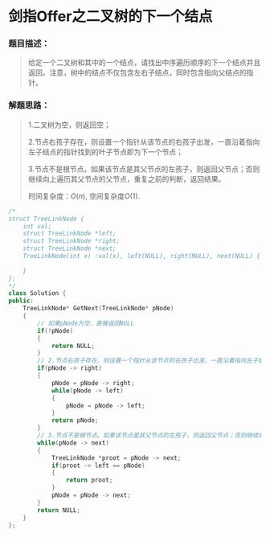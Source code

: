 # 剑指Offer之二叉树的下一个结点


### 题目描述：

> 给定一个二叉树和其中的一个结点，请找出中序遍历顺序的下一个结点并且返回。注意，树中的结点不仅包含左右子结点，同时包含指向父结点的指针。

<!--more-->

### 解题思路：

> 1.二叉树为空，则返回空； 
>
>  2.节点右孩子存在，则设置一个指针从该节点的右孩子出发，一直沿着指向左子结点的指针找到的叶子节点即为下一个节点； 
>
> 3.节点不是根节点。如果该节点是其父节点的左孩子，则返回父节点；否则继续向上遍历其父节点的父节点，重复之前的判断，返回结果。
>
> 时间复杂度：$O(n)$, 空间复杂度$O(1)$.

```C++
/*
struct TreeLinkNode {
    int val;
    struct TreeLinkNode *left;
    struct TreeLinkNode *right;
    struct TreeLinkNode *next;
    TreeLinkNode(int x) :val(x), left(NULL), right(NULL), next(NULL) {
        
    }
};
*/
class Solution {
public:
    TreeLinkNode* GetNext(TreeLinkNode* pNode)
    {
        // 如果pNode为空，直接返回NULL
        if(!pNode)
        {
            return NULL;
        }
        // 2.节点右孩子存在，则设置一个指针从该节点的右孩子出发，一直沿着指向左子结点的指针找到的叶子节点即为下一个节点
        if(pNode -> right)
        {
            pNode = pNode -> right;
            while(pNode -> left)
            {
                pNode = pNode -> left;
            }
            return pNode;
        }
        // 3.节点不是根节点。如果该节点是其父节点的左孩子，则返回父节点；否则继续向上遍历其父节点的父节点，重复之前的判断，返回结果。
        while(pNode -> next)
        {
            TreeLinkNode *proot = pNode -> next;
            if(proot -> left == pNode)
            {
                return proot;
            }
            pNode = pNode -> next;
        }
        return NULL;
    }
};
```


